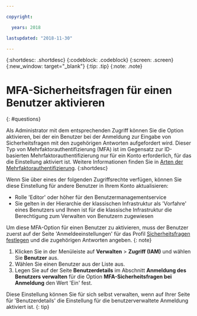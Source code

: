 ```yaml
---

copyright:

  years: 2018

lastupdated: "2018-11-30"

---
```


{:shortdesc: .shortdesc}
{:codeblock: .codeblock}
{:screen: .screen}
{:new_window: target="_blank"}
{:tip: .tip}
{:note: .note}

# MFA-Sicherheitsfragen für einen Benutzer aktivieren
{: #questions}

Als Administrator mit dem entsprechenden Zugriff können Sie die Option aktivieren, bei der ein Benutzer bei der Anmeldung zur Eingabe von Sicherheitsfragen mit den zugehörigen Antworten aufgefordert wird. Dieser Typ von Mehrfaktorauthentifizierung (MFA) ist im Gegensatz zur ID-basierten Mehrfaktorauthentifizierung nur für ein Konto erforderlich, für das die Einstellung aktiviert ist. Weitere Informationen finden Sie in [Arten der Mehrfaktorauthentifizierung](/docs/iam/mfatypes.html#types).
{:shortdesc}

Wenn Sie über eines der folgenden Zugriffsrechte verfügen, können Sie diese Einstellung für andere Benutzer in Ihrem Konto aktualisieren:

* Rolle 'Editor' oder höher für den Benutzermanagementservice
* Sie gelten in der Hierarchie der klassischen Infrastruktur als 'Vorfahre' eines Benutzers und Ihnen ist für die klassische Infrastruktur die Berechtigung zum Verwalten von Benutzern zugewiesen



Um diese MFA-Option für einen Benutzer zu aktivieren, muss der Benutzer zuerst auf der Seite 'Anmeldeeinstellungen' für das Profil [Sicherheitsfragen festlegen](/docs/account/login_settings.html#security-questions) und die zugehörigen Antworten angeben.
{: note}

1. Klicken Sie in der Menüleiste auf **Verwalten** &gt; **Zugriff (IAM)** und wählen Sie **Benutzer** aus.
2. Wählen Sie einen Benutzer aus der Liste aus.
3. Legen Sie auf der Seite **Benutzerdetails** im Abschnitt **Anmeldung des Benutzers verwalten** für die Option **MFA-Sicherheitsfragen bei Anmeldung** den Wert 'Ein' fest.

Diese Einstellung können Sie für sich selbst verwalten, wenn auf Ihrer Seite für 'Benutzerdetails' die Einstellung für die benutzerverwaltete Anmeldung aktiviert ist.
{: tip}
